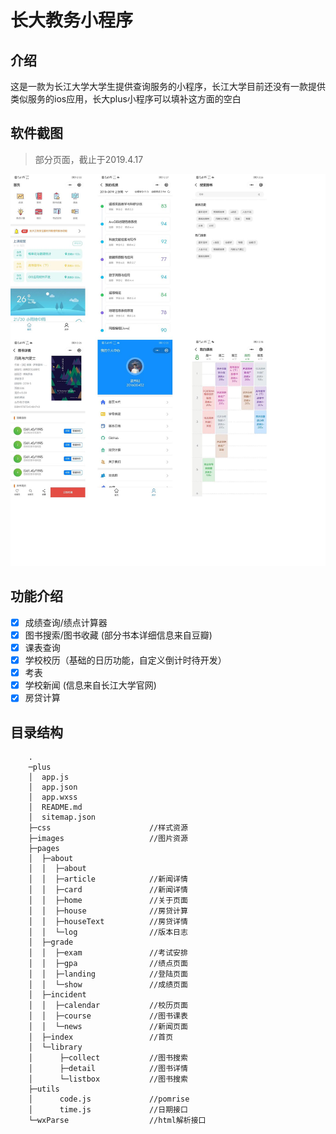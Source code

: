 # 长大教务小程序

## 介绍

这是一款为长江大学大学生提供查询服务的小程序，长江大学目前还没有一款提供类似服务的ios应用，长大plus小程序可以填补这方面的空白

## 软件截图

> 部分页面，截止于2019.4.17

![image](https://github.com/xuhong1998/img-folder/blob/master/changda/haoksnmjk.jpg)
## 功能介绍

- [x] 成绩查询/绩点计算器
- [x] 图书搜索/图书收藏 (部分书本详细信息来自豆瓣)
- [x] 课表查询
- [x] 学校校历（基础的日历功能，自定义倒计时待开发）
- [x] 考表
- [x] 学校新闻 (信息来自长江大学官网)
- [x] 房贷计算

## 目录结构

```
    .
    ─plus
    │  app.js
    │  app.json
    │  app.wxss
    │  README.md
    │  sitemap.json
    ├─css                      //样式资源  
    ├─images                   //图片资源
    ├─pages                    
    │  ├─about		
    │  │  ├─about    		
    │  │  ├─article            //新闻详情
    │  │  ├─card               //新闻详情
    │  │  ├─home               //关于页面
    │  │  ├─house              //房贷计算
    │  │  ├─houseText          //房贷详情
    │  │  └─log                //版本日志
    │  ├─grade
    │  │  ├─exam               //考试安排
    │  │  ├─gpa                //绩点页面
    │  │  ├─landing            //登陆页面
    │  │  └─show               //成绩页面
    │  ├─incident
    │  │  ├─calendar           //校历页面
    │  │  ├─course             //图书课表	
    │  │  └─news               //新闻页面
    │  ├─index                 //首页
    │  └─library
    │      ├─collect           //图书搜索	
    │      ├─detail            //图书详情
    │      └─listbox           //图书搜索
    ├─utils
    │      code.js             //pomrise
    │      time.js             //日期接口
    └─wxParse                  //html解析接口
```
